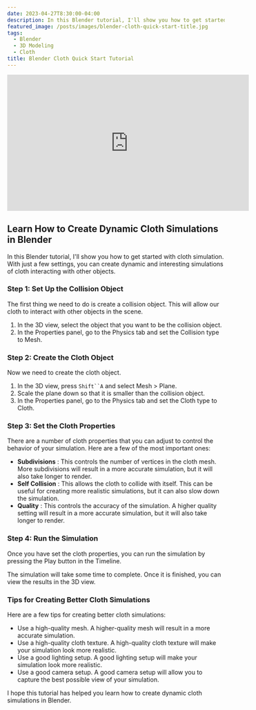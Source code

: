 ```yaml
---
date: 2023-04-27T8:30:00-04:00
description: In this Blender tutorial, I'll show you how to get started with cloth simulation. With just a few settings, you can create dynamic and interesting simulations of cloth interacting with other objects.
featured_image: /posts/images/blender-cloth-quick-start-title.jpg
tags:
  - Blender
  - 3D Modeling
  - Cloth
title: Blender Cloth Quick Start Tutorial
---
```


<div class="iframe-16-9-container">
<iframe class="youTubeIframe" width="560" height="315" src="https://www.youtube.com/embed/IYdfMqRIfMA?rel=0" title="YouTube video player" frameborder="0" allow="accelerometer; autoplay; clipboard-write; encrypted-media; gyroscope; picture-in-picture; web-share" allowfullscreen></iframe>
</div>

## Learn How to Create Dynamic Cloth Simulations in Blender

In this Blender tutorial, I'll show you how to get started with cloth simulation. With just a few settings, you can create dynamic and interesting simulations of cloth interacting with other objects.

### Step 1: Set Up the Collision Object

The first thing we need to do is create a collision object. This will allow our cloth to interact with other objects in the scene.

1. In the 3D view, select the object that you want to be the collision object.
2. In the Properties panel, go to the Physics tab and set the Collision type to Mesh.

### Step 2: Create the Cloth Object

Now we need to create the cloth object.

1. In the 3D view, press ` Shift``A ` and select Mesh > Plane.
2. Scale the plane down so that it is smaller than the collision object.
3. In the Properties panel, go to the Physics tab and set the Cloth type to Cloth.

### Step 3: Set the Cloth Properties

There are a number of cloth properties that you can adjust to control the behavior of your simulation. Here are a few of the most important ones:

- **Subdivisions** : This controls the number of vertices in the cloth mesh. More subdivisions will result in a more accurate simulation, but it will also take longer to render.
- **Self Collision** : This allows the cloth to collide with itself. This can be useful for creating more realistic simulations, but it can also slow down the simulation.
- **Quality** : This controls the accuracy of the simulation. A higher quality setting will result in a more accurate simulation, but it will also take longer to render.

### Step 4: Run the Simulation

Once you have set the cloth properties, you can run the simulation by pressing the Play button in the Timeline.

The simulation will take some time to complete. Once it is finished, you can view the results in the 3D view.

### Tips for Creating Better Cloth Simulations

Here are a few tips for creating better cloth simulations:

- Use a high-quality mesh. A higher-quality mesh will result in a more accurate simulation.
- Use a high-quality cloth texture. A high-quality cloth texture will make your simulation look more realistic.
- Use a good lighting setup. A good lighting setup will make your simulation look more realistic.
- Use a good camera setup. A good camera setup will allow you to capture the best possible view of your simulation.

I hope this tutorial has helped you learn how to create dynamic cloth simulations in Blender.
